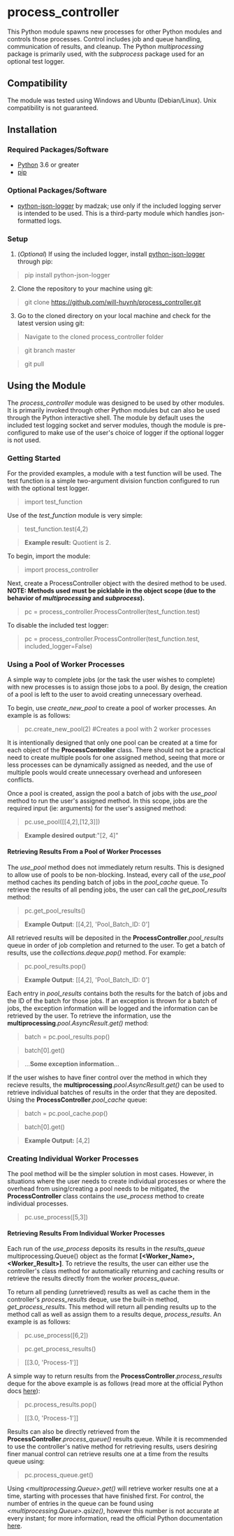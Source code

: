 # process_controller
This Python module spawns new processes for other Python modules and controls those processes. Control includes job and queue handling, communication of results, and cleanup.  The Python _multiprocessing_ package is primarily used, with the _subprocess_ package used for an optional test logger.

## Compatibility
The module was tested using Windows and Ubuntu (Debian/Linux). Unix compatibility is not guaranteed.

## Installation
### Required Packages/Software
* [Python](https://www.python.org/) 3.6 or greater
* [pip](https://www.python.org/)

### Optional Packages/Software
* [python-json-logger](https://github.com/madzak/python-json-logger) by madzak; use only if the included logging server is intended to be used. This is a third-party module which handles json-formatted logs.

### Setup
1. (_Optional_) If using the included logger, install [python-json-logger](https://github.com/madzak/python-json-logger) through pip:
> pip install python-json-logger

2. Clone the repository to your machine using git:
>git clone https://github.com/will-huynh/process_controller.git

3. Go to the cloned directory on your local machine and check for the latest version using git:
>Navigate to the cloned process_controller folder

>git branch master

>git pull

## Using the Module
The _process_controller_ module was designed to be used by other modules. It is primarily invoked through other Python modules but can also be used through the Python interactive shell. The module by default uses the included test logging socket and server modules, though the module is pre-configured to make use of the user's choice of logger if the optional logger is not used.

### Getting Started

For the provided examples, a module with a test function will be used. The test function is a simple two-argument division function configured to run with the optional test logger.
> import test_function

Use of the _test_function_ module is very simple:
> test_function.test(4,2)

> __Example result:__ Quotient is 2.

To begin, import the module:
> import process_controller

Next, create a ProcessController object with the desired method to be used. __NOTE: Methods used must be picklable in the object scope (due to the behavior of _multiprocessing_ and _subprocess_).__
> pc = process_controller.ProcessController(test_function.test)

To disable the included test logger:
> pc = process_controller.ProcessController(test_function.test, included_logger=False)

### Using a Pool of Worker Processes

A simple way to complete jobs (or the task the user wishes to complete) with new processes is to assign those jobs to a pool. By design, the creation of a pool is left to the user to avoid creating unnecessary overhead.

To begin, use _create_new_pool_ to create a pool of worker processes. An example is as follows:
> pc.create_new_pool(2) #Creates a pool with 2 worker processes

It is intentionally designed that only one pool can be created at a time for each object of the __ProcessController__ class. There should not be a practical need to create multiple pools for one assigned method, seeing that more or less processes can be dynamically assigned as needed, and the use of multiple pools would create unnecessary overhead and unforeseen conflicts.

Once a pool is created, assign the pool a batch of jobs with the _use_pool_ method to run the user's assigned method. In this scope, jobs are the required input (ie: arguments) for the user's assigned method:
> pc.use_pool([[4,2],[12,3]])

>__Example desired output__:"[2, 4]"

#### Retrieving Results From a Pool of Worker Processes

The _use_pool_ method does not immediately return results. This is designed to allow use of pools to be non-blocking. Instead, every call of the _use_pool_ method caches its pending batch of jobs in the _pool_cache_ queue. To retrieve the results of all pending jobs, the user can call the _get_pool_results_ method:

> pc.get_pool_results()

> __Example Output__: [[4,2], 'Pool_Batch_ID: 0']

All retrieved results will be deposited in the __ProcessController__._pool_results_ queue in order of job completion and returned to the user. To get a batch of results, use the _collections.deque.pop()_ method. For example: 

> pc.pool_results.pop()

> __Example Output__: [[4,2], 'Pool_Batch_ID: 0']

Each entry in _pool_results_ contains both the results for the batch of jobs and the ID of the batch for those jobs. If an exception is thrown for a batch of jobs, the exception information will be logged and the information can be retrieved by the user. To retrieve the information, use the __multiprocessing__._pool_._AsyncResult_._get()_ method:

> batch = pc.pool_results.pop()

> batch[0].get()

> ...__Some exception information__...

If the user wishes to have finer control over the method in which they recieve results, the __multiprocessing__._pool_._AsyncResult_._get()_ can be used to retrieve individual batches of results in the order that they are deposited. Using the __ProcessController__._pool_cache_ queue:

> batch = pc.pool_cache.pop()

> batch[0].get()

> __Example Output:__ [4,2]

### Creating Individual Worker Processes

The pool method will be the simpler solution in most cases. However, in situations where the user needs to create individual processes or where the overhead from using/creating a pool needs to be mitigated, the __ProcessController__ class contains the _use_process_ method to create individual processes.

> pc.use_process([5,3])

#### Retrieving Results From Individual Worker Processes

Each run of the _use_process_ deposits its results in the _results_queue_ multiprocessing.Queue() object as the format __[<Worker_Name>, <Worker_Result>]__. To retrieve the results, the user can either use the controller's class method for automatically returning and caching results or retrieve the results directly from the worker _process_queue_.

To return all pending (unretrieved) results as well as cache them in the controller's _process_results_ deque, use the built-in method, _get_process_results_. This method will return all pending results up to the method call as well as assign them to a results deque, _process_results_. An example is as follows:

> pc.use_process([6,2])

> pc.get_process_results()

> [[3.0, 'Process-1']]

A simple way to return results from the __ProcessController__._process_results_ deque for the above example is as follows (read more at the official Python docs [here](https://docs.python.org/3.6/library/collections.html?highlight=collections#collections.deque)):

> pc.process_results.pop()

> [[3.0, 'Process-1']]

Results can also be directly retrieved from the __ProcessController__._process_queue()_ results queue. While it is recommended to use the controller's native method for retrieving results, users desiring finer manual control can retrieve results one at a time from the results queue using:

> pc.process_queue.get()

Using _<multiprocessing.Queue>.get()_ will retrieve worker results one at a time, starting with processes that have finished first. For control, the number of entries in the queue can be found using _<multiprocessing.Queue>.qsize()_, however this number is not accurate at every instant; for more information, read the official Python documentation [here](https://docs.python.org/3.6/library/multiprocessing.html#multiprocessing.Queue).
